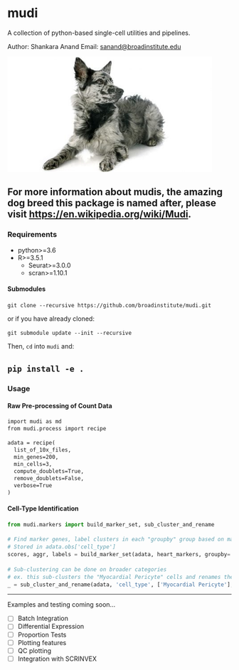 # mudi
A collection of python-based single-cell utilities and pipelines.

Author: Shankara Anand
Email: sanand@broadinstitute.edu

![](./mudi.jpg)

For more information about mudis, the amazing dog breed this package is named after, please visit https://en.wikipedia.org/wiki/Mudi.
---

### Requirements
  * python>=3.6
  * R>=3.5.1
    * Seurat>=3.0.0
    * scran>=1.10.1

#### Submodules

`git clone --recursive https://github.com/broadinstitute/mudi.git`

or if you have already cloned:

`git submodule update --init --recursive`

Then, `cd` into `mudi` and:

`pip install -e .`
---

### Usage

#### Raw Pre-processing of Count Data

```{python}
import mudi as md
from mudi.process import recipe

adata = recipe(
  list_of_10x_files,
  min_genes=200,
  min_cells=3,
  compute_doublets=True,
  remove_doublets=False,
  verbose=True
)

```

#### Cell-Type Identification

```python
from mudi.markers import build_marker_set, sub_cluster_and_rename

# Find marker genes, label clusters in each "groupby" group based on markers annotation
# Stored in adata.obs['cell_type']
scores, aggr, labels = build_marker_set(adata, heart_markers, groupby='louvain', key_added='cell_type' thresh=1e-2)

# Sub-clustering can be done on broader categories
# ex. this sub-clusters the "Myocardial Pericyte" cells and renames the newly created clusters
_ = sub_cluster_and_rename(adata, 'cell_type', ['Myocardial Pericyte'], heart_markers)
```
---

Examples and testing coming soon...

- [ ] Batch Integration
- [ ] Differential Expression
- [ ] Proportion Tests
- [ ] Plotting features
- [ ] QC plotting
- [ ] Integration with SCRINVEX
